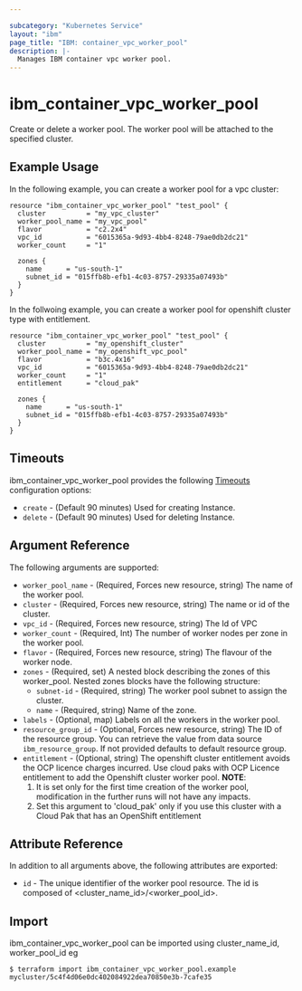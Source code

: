 ```yaml
---

subcategory: "Kubernetes Service"
layout: "ibm"
page_title: "IBM: container_vpc_worker_pool"
description: |-
  Manages IBM container vpc worker pool.
---
```


# ibm\_container_vpc_worker_pool

Create or delete a worker pool. The worker pool will be attached to the specified cluster.


## Example Usage

In the following example, you can create a worker pool for a vpc cluster:

```hcl
resource "ibm_container_vpc_worker_pool" "test_pool" {
  cluster          = "my_vpc_cluster"
  worker_pool_name = "my_vpc_pool"
  flavor           = "c2.2x4"
  vpc_id           = "6015365a-9d93-4bb4-8248-79ae0db2dc21"
  worker_count     = "1"

  zones {
    name      = "us-south-1"
    subnet_id = "015ffb8b-efb1-4c03-8757-29335a07493b"
  }
}
```

In the follwoing example, you can create a worker pool for openshift cluster type with entitlement.
```hcl
resource "ibm_container_vpc_worker_pool" "test_pool" {
  cluster          = "my_openshift_cluster"
  worker_pool_name = "my_openshift_vpc_pool"
  flavor           = "b3c.4x16"
  vpc_id           = "6015365a-9d93-4bb4-8248-79ae0db2dc21"
  worker_count     = "1"
  entitlement      = "cloud_pak"

  zones {
    name      = "us-south-1"
    subnet_id = "015ffb8b-efb1-4c03-8757-29335a07493b"
  }
}
```

## Timeouts

ibm_container_vpc_worker_pool provides the following [Timeouts](https://www.terraform.io/docs/configuration/resources.html#timeouts) configuration options:

* `create` - (Default 90 minutes) Used for creating Instance.
* `delete` - (Default 90 minutes) Used for deleting Instance.


## Argument Reference

The following arguments are supported:

* `worker_pool_name` - (Required, Forces new resource, string) The name of the worker pool.
* `cluster` - (Required, Forces new resource, string) The name or id of the cluster.
* `vpc_id` - (Required, Forces new resource, string) The Id of VPC 
* `worker_count` - (Required, Int) The number of worker nodes per zone in the worker pool.
* `flavor` - (Required, Forces new resource, string) The flavour of the worker node.
* `zones` - (Required, set) A nested block describing the zones of this worker_pool. Nested zones blocks have the following structure:
  * `subnet-id` - (Required, string) The worker pool subnet to assign the cluster. 
  * `name` - (Required, string) Name of the zone.
* `labels` - (Optional, map) Labels on all the workers in the worker pool.
* `resource_group_id` - (Optional, Forces new resource, string) The ID of the resource group.  You can retrieve the value from data source `ibm_resource_group`. If not provided defaults to default resource group.
* `entitlement` - (Optional, string) The openshift cluster entitlement avoids the OCP licence charges incurred. Use cloud paks with OCP Licence entitlement to add the Openshift cluster worker pool.
   **NOTE**:
   1. It is set only for the first time creation of the worker pool, modification in the further runs will not have any impacts.
   2. Set this argument to 'cloud_pak' only if you use this cluster with a Cloud Pak that has an OpenShift entitlement
 

## Attribute Reference

In addition to all arguments above, the following attributes are exported:

* `id` - The unique identifier of the worker pool resource. The id is composed of \<cluster_name_id\>/\<worker_pool_id\>.<br/>

## Import

ibm_container_vpc_worker_pool can be imported using cluster_name_id, worker_pool_id eg

```
$ terraform import ibm_container_vpc_worker_pool.example mycluster/5c4f4d06e0dc402084922dea70850e3b-7cafe35
